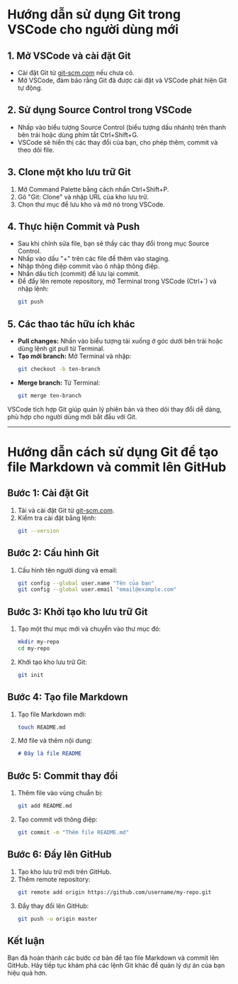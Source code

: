 # Hướng dẫn sử dụng Git trong VSCode cho người dùng mới

## 1. Mở VSCode và cài đặt Git
- Cài đặt Git từ [git-scm.com](https://git-scm.com/) nếu chưa có.
- Mở VSCode, đảm bảo rằng Git đã được cài đặt và VSCode phát hiện Git tự động.

## 2. Sử dụng Source Control trong VSCode
- Nhấp vào biểu tượng Source Control (biểu tượng dấu nhánh) trên thanh bên trái hoặc dùng phím tắt Ctrl+Shift+G.
- VSCode sẽ hiển thị các thay đổi của bạn, cho phép thêm, commit và theo dõi file.

## 3. Clone một kho lưu trữ Git
1. Mở Command Palette bằng cách nhấn Ctrl+Shift+P.
2. Gõ "Git: Clone" và nhập URL của kho lưu trữ.
3. Chọn thư mục để lưu kho và mở nó trong VSCode.

## 4. Thực hiện Commit và Push
- Sau khi chỉnh sửa file, bạn sẽ thấy các thay đổi trong mục Source Control.
- Nhấp vào dấu "+" trên các file để thêm vào staging.
- Nhập thông điệp commit vào ô nhập thông điệp.
- Nhấn dấu tích (commit) để lưu lại commit.
- Để đẩy lên remote repository, mở Terminal trong VSCode (Ctrl+`) và nhập lệnh:
    ```sh
    git push
    ```

## 5. Các thao tác hữu ích khác
- **Pull changes:** Nhấn vào biểu tượng tải xuống ở góc dưới bên trái hoặc dùng lệnh git pull từ Terminal.
- **Tạo mới branch:** Mở Terminal và nhập:
    ```sh
    git checkout -b ten-branch
    ```
- **Merge branch:** Từ Terminal:
    ```sh
    git merge ten-branch
    ```

VSCode tích hợp Git giúp quản lý phiên bản và theo dõi thay đổi dễ dàng, phù hợp cho người dùng mới bắt đầu với Git.


---

# Hướng dẫn cách sử dụng Git để tạo file Markdown và commit lên GitHub

## Bước 1: Cài đặt Git
1. Tải và cài đặt Git từ [git-scm.com](https://git-scm.com/).
2. Kiểm tra cài đặt bằng lệnh:
    ```sh
    git --version
    ```

## Bước 2: Cấu hình Git
1. Cấu hình tên người dùng và email:
    ```sh
    git config --global user.name "Tên của bạn"
    git config --global user.email "email@example.com"
    ```

## Bước 3: Khởi tạo kho lưu trữ Git
1. Tạo một thư mục mới và chuyển vào thư mục đó:
    ```sh
    mkdir my-repo
    cd my-repo
    ```
2. Khởi tạo kho lưu trữ Git:
    ```sh
    git init
    ```

## Bước 4: Tạo file Markdown
1. Tạo file Markdown mới:
    ```sh
    touch README.md
    ```
2. Mở file và thêm nội dung:
    ```markdown
    # Đây là file README
    ```

## Bước 5: Commit thay đổi
1. Thêm file vào vùng chuẩn bị:
    ```sh
    git add README.md
    ```
2. Tạo commit với thông điệp:
    ```sh
    git commit -m "Thêm file README.md"
    ```

## Bước 6: Đẩy lên GitHub
1. Tạo kho lưu trữ mới trên GitHub.
2. Thêm remote repository:
    ```sh
    git remote add origin https://github.com/username/my-repo.git
    ```
3. Đẩy thay đổi lên GitHub:
    ```sh
    git push -u origin master
    ```

## Kết luận
Bạn đã hoàn thành các bước cơ bản để tạo file Markdown và commit lên GitHub. Hãy tiếp tục khám phá các lệnh Git khác để quản lý dự án của bạn hiệu quả hơn.